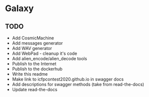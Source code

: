 # Galaxy

## TODO

* Add CosmicMachine
* Add messages generator
* Add WAV generator
* Add WebPad - cleanup it's code
* Add alien_encode/alien_decode tools
* Publish to the Internet
* Publish to the dockerhub
* Write this readme
* Make link to icfpcontest2020.github.io in swagger docs
* Add descriptions for swagger methods (take from read-the-docs)
* Update read-the-docs
